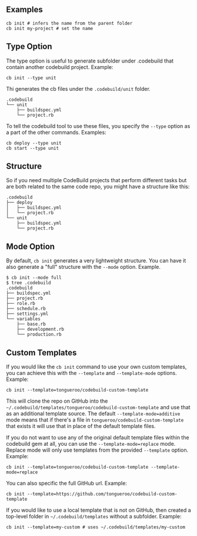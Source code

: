 ## Examples

    cb init # infers the name from the parent folder
    cb init my-project # set the name

## Type Option

The type option is useful to generate subfolder under .codebuild that contain another codebuild project.  Example:

    cb init --type unit

Thi generates the cb files under the `.codebuild/unit` folder.

    .codebuild
    └── unit
        ├── buildspec.yml
        └── project.rb

To tell the codebuild tool to use these files, you specify the `--type` option as a part of the other commands. Examples:

    cb deploy --type unit
    cb start --type unit

## Structure

So if you need multiple CodeBuild projects that perform different tasks but are both related to the same code repo, you might have a structure like this:

    .codebuild
    ├── deploy
    │   ├── buildspec.yml
    │   └── project.rb
    └── unit
        ├── buildspec.yml
        └── project.rb

## Mode Option

By default, `cb init` generates a very lightweight structure.  You can have it also generate a "full" structure with the `--mode` option.  Example.

    $ cb init --mode full
    $ tree .codebuild
    .codebuild
    ├── buildspec.yml
    ├── project.rb
    ├── role.rb
    ├── schedule.rb
    ├── settings.yml
    └── variables
        ├── base.rb
        ├── development.rb
        └── production.rb

## Custom Templates

If you would like the `cb init` command to use your own custom templates, you can achieve this with the `--template` and `--template-mode` options.  Example:

    cb init --template=tongueroo/codebuild-custom-template

This will clone the repo on GitHub into the `~/.codebuild/templates/tongueroo/codebuild-custom-template` and use that as an additional template source.  The default `--template-mode=additive` mode means that if there's a file in `tongueroo/codebuild-custom-template` that exists it will use that in place of the default template files.

If you do not want to use any of the original default template files within the codebuild gem at all, you can use the `--template-mode=replace` mode. Replace mode will only use templates from the provided `--template` option.  Example:

    cb init --template=tongueroo/codebuild-custom-template --template-mode=replace

You can also specific the full GitHub url. Example:

    cb init --template=https://github.com/tongueroo/codebuild-custom-template

If you would like to use a local template that is not on GitHub, then created a top-level folder in `~/.codebuild/templates` without a subfolder. Example:

    cb init --template=my-custom # uses ~/.codebuild/templates/my-custom
